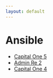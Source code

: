 ```yaml
---
layout: default
---
```

# Ansible
* [Capital One 5](/assignments/Capital%20One%205.html)
* [Admin Re 2](/assignments/Admin%20Re%202.html)
* [Capital One 4](/assignments/Capital%20One%204.html)
